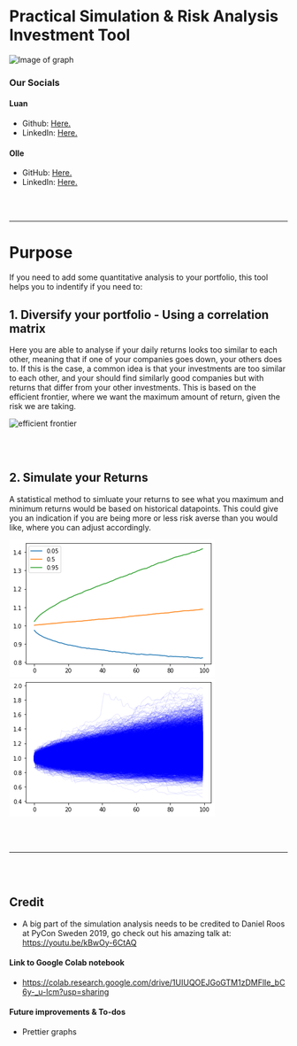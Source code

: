 # Practical Simulation & Risk Analysis Investment Tool

![Image of graph](https://www.image-illustration.net/wp-content/uploads/2018/01/financial-analysis-minimal-wallpaper.jpg)

### Our Socials
#### Luan
* Github: [Here.](https://github.com/Luumo)
* LinkedIn: [Here.](https://linkedin.com/in/luanmollakuqe)

#### Olle
* GitHub: [Here.](https://github.com/ollegreen)
* LinkedIn: [Here.](https://linkedin.com/in/ollegreen/)
 
<br/><br/>

_______

# Purpose 
If you need to add some quantitative analysis to your portfolio, this tool helps you to indentify if you need to:

## 1. Diversify your portfolio - Using a correlation matrix
Here you are able to analyse if your daily returns looks too similar to each other, meaning that if one of your companies goes down, your others does to. If this is the case, a common idea is that your investments are too similar to each other, and your should find similarly good companies but with returns that differ from your other investments. This is based on the efficient frontier, where we want the maximum amount of return, given the risk we are taking. 

![efficient frontier](https://static.seekingalpha.com/uploads/2018/8/39433316_15343047158205_rId5_thumb.jpg)

<br/><br/>

## 2. Simulate your Returns
A statistical method to simluate your returns to see what you maximum and minimum returns would be based on historical datapoints. This could give you an indication if you are being more or less risk averse than you would like, where you can adjust accordingly. 

![sim1](https://github.com/ollegreen/L-O_Finance_Tool/blob/main/simulation_vis_percentiles.png?raw=true)
![Sim2](https://github.com/ollegreen/L-O_Finance_Tool/blob/main/simulation_vis_all.png?raw=true)

<br/><br/>

_______

<br/><br/>

## Credit
* A big part of the simulation analysis needs to be credited to Daniel Roos at PyCon Sweden 2019, go check out his amazing talk at: https://youtu.be/kBwOy-6CtAQ

#### Link to Google Colab notebook
* https://colab.research.google.com/drive/1UIUQOEJGoGTM1zDMFlIe_bC6y-_u-lcm?usp=sharing

#### Future improvements & To-dos
* Prettier graphs
